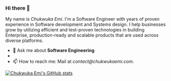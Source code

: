 ### Hi there 👋


My name is _Chukwuka Emi_. I'm a Software Engineer with years of proven experience in Software development and Systems design. I help businesses grow by utilizing efficient and test-proven technologies in building Enterprise, production-ready and scalable products that are used across diverse platforms.


- 💬 Ask me about **Software Engineering**
- 
- 📫 How to reach me: Mail at _contact@chukwukaemi.com_.

[![Chukwuka Emi's GitHub stats](https://github-readme-stats.vercel.app/api?username=chukwuka-emi&hide=stars,contribs&count_private=true&show_icons=true&theme=dark)](https://github.com/anuraghazra/github-readme-stats)
